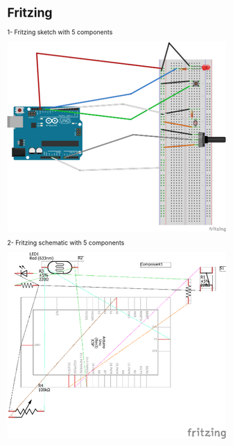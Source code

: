 # Fritzing	 
 
 
1- Fritzing sketch with 5 components

	
![Sketch](./sketch.png)


2- Fritzing schematic with 5 components 


![Schematic](./schematic.png)
